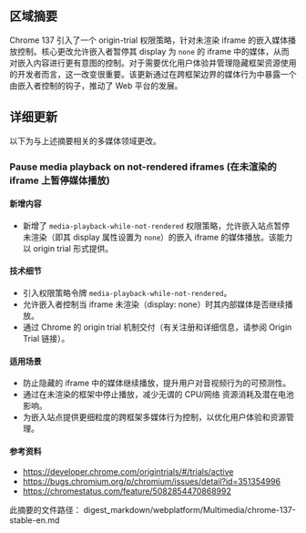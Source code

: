 ## 区域摘要

Chrome 137 引入了一个 origin-trial 权限策略，针对未渲染 iframe 的嵌入媒体播放控制。核心更改允许嵌入者暂停其 display 为 `none` 的 iframe 中的媒体，从而对嵌入内容进行更有意图的控制。对于需要优化用户体验并管理隐藏框架资源使用的开发者而言，这一改变很重要。该更新通过在跨框架边界的媒体行为中暴露一个由嵌入者控制的钩子，推动了 Web 平台的发展。

## 详细更新

以下为与上述摘要相关的多媒体领域更改。

### Pause media playback on not-rendered iframes (在未渲染的 iframe 上暂停媒体播放)

#### 新增内容
- 新增了 `media-playback-while-not-rendered` 权限策略，允许嵌入站点暂停未渲染（即其 display 属性设置为 `none`）的嵌入 iframe 的媒体播放。该能力以 origin trial 形式提供。

#### 技术细节
- 引入权限策略令牌 `media-playback-while-not-rendered`。
- 允许嵌入者控制当 iframe 未渲染（display: none）时其内部媒体是否继续播放。
- 通过 Chrome 的 origin trial 机制交付（有关注册和详细信息，请参阅 Origin Trial 链接）。

#### 适用场景
- 防止隐藏的 iframe 中的媒体继续播放，提升用户对音视频行为的可预测性。
- 通过在未渲染的框架中停止播放，减少无谓的 CPU/网络 资源消耗及潜在电池影响。
- 为嵌入站点提供更细粒度的跨框架多媒体行为控制，以优化用户体验和资源管理。

#### 参考资料
- https://developer.chrome.com/origintrials/#/trials/active
- https://bugs.chromium.org/p/chromium/issues/detail?id=351354996
- https://chromestatus.com/feature/5082854470868992

此摘要的文件路径：
digest_markdown/webplatform/Multimedia/chrome-137-stable-en.md